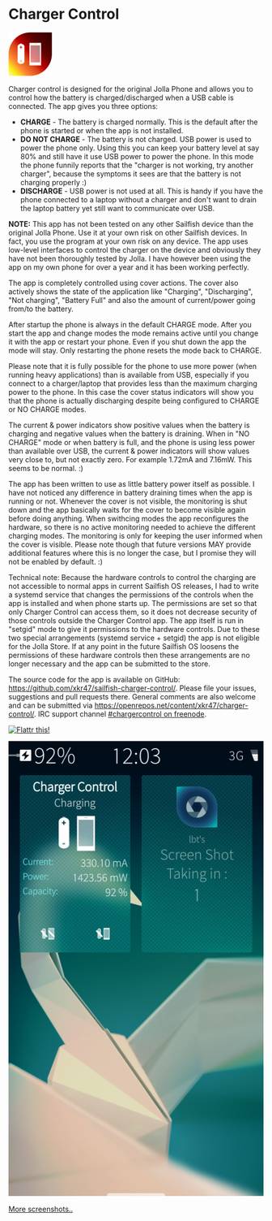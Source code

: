 # Charger Control

![logo](charger-control.png)

Charger control is designed for the original Jolla Phone and allows you to control how the battery is charged/discharged when a USB cable is connected. The app gives you three options:

* **CHARGE** - The battery is charged normally. This is the default after the phone is started or when the app is not installed.
* **DO NOT CHARGE** - The battery is not charged. USB power is used to power the phone only. Using this you can keep your battery level at say 80% and still have it use USB power to power the phone. In this mode the phone funnily reports that the "charger is not working, try another charger", because the symptoms it sees are that the battery is not charging properly :)
* **DISCHARGE** - USB power is not used at all. This is handy if you have the phone connected to a laptop without a charger and don't want to drain the laptop battery yet still want to communicate over USB.

**NOTE:** This app has not been tested on any other Sailfish device than the original Jolla Phone. Use it at your own risk on other Sailfish devices. In fact, you use the program at your own risk on any device. The app uses low-level interfaces to control the charger on the device and obviously they have not been thoroughly tested by Jolla. I have however been using the app on my own phone for over a year and it has been working perfectly.

The app is completely controlled using cover actions. The cover also actively shows the state of the application like "Charging", "Discharging", "Not charging", "Battery Full" and also the amount of current/power going from/to the battery.

After startup the phone is always in the default CHARGE mode. After you start the app and change modes the mode remains active until you change it with the app or restart your phone. Even if you shut down the app the mode will stay. Only restarting the phone resets the mode back to CHARGE.

Please note that it is fully possible for the phone to use more power (when running heavy applications) than is available from USB, especially if you connect to a charger/laptop that provides less than the maximum charging power to the phone. In this case the cover status indicators will show you that the phone is actually discharging despite being configured to CHARGE or NO CHARGE modes.

The current & power indicators show positive values when the battery is charging and negative values when the battery is draining. When in "NO CHARGE" mode or when battery is full, and the phone is using less power than available over USB, the current & power indicators will show values very close to, but not exactly zero. For example 1.72mA and 7.16mW. This seems to be normal. :)

The app has been written to use as little battery power itself as possible. I have not noticed any difference in battery draining times when the app is running or not. Whenever the cover is not visible, the monitoring is shut down and the app basically waits for the cover to become visible again before doing anything. When swithcing modes the app reconfigures the hardware, so there is no active monitoring needed to achieve the different charging modes. The monitoring is only for keeping the user informed when the cover is visible. Please note though that future versions MAY provide additional features where this is no longer the case, but I promise they will not be enabled by default. :)

Technical note: Because the hardware controls to control the charging are not accessible to normal apps in current Sailfish OS releases, I had to write a systemd service that changes the permissions of the controls when the app is installed and when phone starts up. The permissions are set so that only Charger Control can access them, so it does not decrease security of those controls outside the Charger Control app. The app itself is run in "setgid" mode to give it permissions to the hardware controls. Due to these two special arrangements (systemd service + setgid) the app is not eligible for the Jolla Store. If at any point in the future Sailfish OS loosens the permissions of these hardware controls then these arrangements are no longer necessary and the app can be submitted to the store.

The source code for the app is available on GitHub: https://github.com/xkr47/sailfish-charger-control/. Please file your issues, suggestions and pull requests there. General comments are also welcome and can be submitted via https://openrepos.net/content/xkr47/charger-control/. IRC support channel [#chargercontrol on freenode](http://webchat.freenode.net/?channels=%23chargercontrol).

[![Flattr this!](https://api.flattr.com/button/flattr-badge-large.png)](https://flattr.com/submit/auto?fid=376v1j&url=https%3A%2F%2Fopenrepos.net%2Fcontent%2Fxkr47%2Fcharger-control "Flattr this!")

![screenshot1](screenshots/20160706120322.png)

[More screenshots..](screenshots/)
